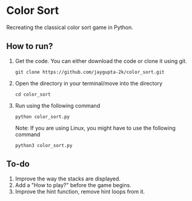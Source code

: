 # Color Sort
Recreating the classical color sort game in Python.

## How to run?
1. Get the code.
   You can either download the code or clone it using git.
   ```
   git clone https://github.com/jaygupta-2k/color_sort.git
   ```
2. Open the directory in your terminal/move into the directory
   ```
   cd color_sort
   ```
4. Run using the following command
   ```
   python color_sort.py
   ```
   Note: If you are using Linux, you might have to use the following command
   ```
   python3 color_sort.py
   ```

## To-do
1. Improve the way the stacks are displayed.
2. Add a "How to play?" before the game begins.
3. Improve the hint function, remove hint loops from it.